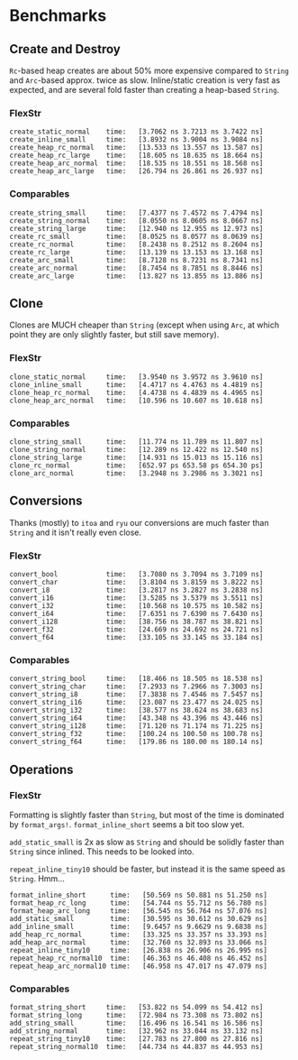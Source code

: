 # Benchmarks

## Create and Destroy

`Rc`-based heap creates are about 50% more expensive compared to `String` 
and `Arc`-based approx. twice as slow. Inline/static creation is very fast as 
expected, and are several fold faster than creating a heap-based `String`.

### FlexStr

```
create_static_normal    time:   [3.7062 ns 3.7213 ns 3.7422 ns]
create_inline_small     time:   [3.8932 ns 3.9004 ns 3.9084 ns]
create_heap_rc_normal   time:   [13.533 ns 13.557 ns 13.587 ns]
create_heap_rc_large    time:   [18.605 ns 18.635 ns 18.664 ns]
create_heap_arc_normal  time:   [18.535 ns 18.551 ns 18.568 ns]
create_heap_arc_large   time:   [26.794 ns 26.861 ns 26.937 ns]
```

### Comparables

```
create_string_small     time:   [7.4377 ns 7.4572 ns 7.4794 ns]
create_string_normal    time:   [8.0550 ns 8.0605 ns 8.0667 ns]
create_string_large     time:   [12.940 ns 12.955 ns 12.973 ns]
create_rc_small         time:   [8.0525 ns 8.0577 ns 8.0639 ns]
create_rc_normal        time:   [8.2438 ns 8.2512 ns 8.2604 ns]
create_rc_large         time:   [13.139 ns 13.153 ns 13.168 ns]
create_arc_small        time:   [8.7128 ns 8.7231 ns 8.7341 ns]
create_arc_normal       time:   [8.7454 ns 8.7851 ns 8.8446 ns]
create_arc_large        time:   [13.827 ns 13.855 ns 13.886 ns]
```

## Clone

Clones are MUCH cheaper than `String` (except when using `Arc`, at which 
point they are only slightly faster, but still save memory).

### FlexStr

```
clone_static_normal     time:   [3.9540 ns 3.9572 ns 3.9610 ns]
clone_inline_small      time:   [4.4717 ns 4.4763 ns 4.4819 ns]
clone_heap_rc_normal    time:   [4.4738 ns 4.4839 ns 4.4965 ns]
clone_heap_arc_normal   time:   [10.596 ns 10.607 ns 10.618 ns]
```

### Comparables

```
clone_string_small      time:   [11.774 ns 11.789 ns 11.807 ns]
clone_string_normal     time:   [12.289 ns 12.422 ns 12.540 ns]
clone_string_large      time:   [14.931 ns 15.013 ns 15.116 ns]
clone_rc_normal         time:   [652.97 ps 653.58 ps 654.30 ps]
clone_arc_normal        time:   [3.2948 ns 3.2986 ns 3.3021 ns]
```

## Conversions

Thanks (mostly) to `itoa` and `ryu` our conversions are much faster than
`String` and it isn't really even close.

### FlexStr

```
convert_bool            time:   [3.7080 ns 3.7094 ns 3.7109 ns]
convert_char            time:   [3.8104 ns 3.8159 ns 3.8222 ns]
convert_i8              time:   [3.2817 ns 3.2827 ns 3.2838 ns]
convert_i16             time:   [3.5285 ns 3.5379 ns 3.5511 ns]
convert_i32             time:   [10.568 ns 10.575 ns 10.582 ns]
convert_i64             time:   [7.6351 ns 7.6390 ns 7.6430 ns]
convert_i128            time:   [38.756 ns 38.787 ns 38.821 ns]
convert_f32             time:   [24.669 ns 24.692 ns 24.721 ns]
convert_f64             time:   [33.105 ns 33.145 ns 33.184 ns]
```

### Comparables

```
convert_string_bool     time:   [18.466 ns 18.505 ns 18.538 ns]
convert_string_char     time:   [7.2933 ns 7.2966 ns 7.3003 ns]
convert_string_i8       time:   [7.3838 ns 7.4546 ns 7.5457 ns]
convert_string_i16      time:   [23.087 ns 23.477 ns 24.025 ns]
convert_string_i32      time:   [38.577 ns 38.624 ns 38.683 ns]
convert_string_i64      time:   [43.348 ns 43.396 ns 43.446 ns]
convert_string_i128     time:   [71.120 ns 71.174 ns 71.225 ns]
convert_string_f32      time:   [100.24 ns 100.50 ns 100.78 ns]
convert_string_f64      time:   [179.86 ns 180.00 ns 180.14 ns]
```

## Operations

### FlexStr

Formatting is slightly faster than `String`, but most of the time is 
dominated by `format_args!`. `format_inline_short` seems a bit too slow yet.

`add_static_small` is 2x as slow as `String` and should be solidly faster 
than `String` since inlined. This needs to be looked into.

`repeat_inline_tiny10` should be faster, but instead it is the same speed as 
`String`. Hmm...

```
format_inline_short      time:   [50.569 ns 50.881 ns 51.250 ns]
format_heap_rc_long      time:   [54.744 ns 55.712 ns 56.780 ns]
format_heap_arc_long     time:   [56.545 ns 56.764 ns 57.076 ns]
add_static_small         time:   [30.595 ns 30.612 ns 30.629 ns]
add_inline_small         time:   [9.6457 ns 9.6629 ns 9.6838 ns]
add_heap_rc_normal       time:   [33.325 ns 33.357 ns 33.393 ns]
add_heap_arc_normal      time:   [32.760 ns 32.893 ns 33.066 ns]
repeat_inline_tiny10     time:   [26.838 ns 26.906 ns 26.995 ns]
repeat_heap_rc_normal10  time:   [46.363 ns 46.408 ns 46.452 ns]
repeat_heap_arc_normal10 time:   [46.958 ns 47.017 ns 47.079 ns]
```

### Comparables

```
format_string_short     time:   [53.822 ns 54.099 ns 54.412 ns]
format_string_long      time:   [72.984 ns 73.308 ns 73.802 ns]
add_string_small        time:   [16.496 ns 16.541 ns 16.586 ns]
add_string_normal       time:   [32.962 ns 33.044 ns 33.132 ns]
repeat_string_tiny10    time:   [27.783 ns 27.800 ns 27.816 ns]
repeat_string_normal10  time:   [44.734 ns 44.837 ns 44.953 ns]
```

